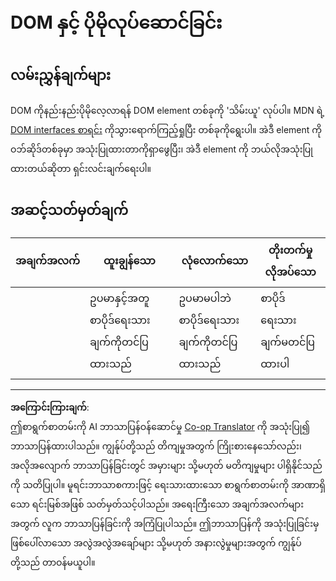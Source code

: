 <!--
CO_OP_TRANSLATOR_METADATA:
{
  "original_hash": "22fb6c3cb570c47f1ac65048393941fa",
  "translation_date": "2025-08-27T22:40:03+00:00",
  "source_file": "3-terrarium/3-intro-to-DOM-and-closures/assignment.md",
  "language_code": "my"
}
-->
# DOM နှင့် ပိုမိုလုပ်ဆောင်ခြင်း

## လမ်းညွှန်ချက်များ

DOM ကိုနည်းနည်းပိုမိုလေ့လာရန် DOM element တစ်ခုကို 'သိမ်းယူ' လုပ်ပါ။ MDN ရဲ့ [DOM interfaces စာရင်း](https://developer.mozilla.org/docs/Web/API/Document_Object_Model) ကိုသွားရောက်ကြည့်ရှုပြီး တစ်ခုကိုရွေးပါ။ အဲဒီ element ကို ဝဘ်ဆိုဒ်တစ်ခုမှာ အသုံးပြုထားတာကိုရှာဖွေပြီး၊ အဲဒီ element ကို ဘယ်လိုအသုံးပြုထားတယ်ဆိုတာ ရှင်းလင်းချက်ရေးပါ။

## အဆင့်သတ်မှတ်ချက်

| အချက်အလက် | ထူးချွန်သော                                     | လုံလောက်သော                                         | တိုးတက်မှုလိုအပ်သော       |
| ----------- | --------------------------------------------- | ------------------------------------------------ | ----------------------- |
|             | ဥပမာနှင့်အတူ စာပိုဒ်ရေးသားချက်ကိုတင်ပြထားသည် | ဥပမာမပါဘဲ စာပိုဒ်ရေးသားချက်ကိုတင်ပြထားသည်         | စာပိုဒ်ရေးသားချက်မတင်ပြထားပါ |

---

**အကြောင်းကြားချက်**:  
ဤစာရွက်စာတမ်းကို AI ဘာသာပြန်ဝန်ဆောင်မှု [Co-op Translator](https://github.com/Azure/co-op-translator) ကို အသုံးပြု၍ ဘာသာပြန်ထားပါသည်။ ကျွန်ုပ်တို့သည် တိကျမှုအတွက် ကြိုးစားနေသော်လည်း၊ အလိုအလျောက် ဘာသာပြန်ခြင်းတွင် အမှားများ သို့မဟုတ် မတိကျမှုများ ပါရှိနိုင်သည်ကို သတိပြုပါ။ မူရင်းဘာသာစကားဖြင့် ရေးသားထားသော စာရွက်စာတမ်းကို အာဏာရှိသော ရင်းမြစ်အဖြစ် သတ်မှတ်သင့်ပါသည်။ အရေးကြီးသော အချက်အလက်များအတွက် လူက ဘာသာပြန်ခြင်းကို အကြံပြုပါသည်။ ဤဘာသာပြန်ကို အသုံးပြုခြင်းမှ ဖြစ်ပေါ်လာသော အလွဲအလွဲအချော်များ သို့မဟုတ် အနားလွဲမှုများအတွက် ကျွန်ုပ်တို့သည် တာဝန်မယူပါ။